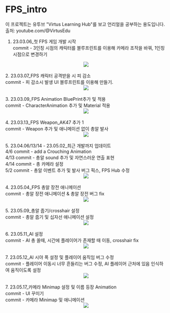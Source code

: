 # FPS_intro
이 프로젝트는 유투브 "Virtus Learning Hub"를 보고 언리얼을 공부하는 용도입니다.</br>
출처: youtube.com/@VirtusEdu </br>


1. 23.03.06_첫 FPS 게임 개발 시작 </br>
 commit - 3인칭 시점의 캐릭터를 블루프린트를 이용해 카메라 조작을 바꿔, 1인칭 시점으로 변경하기 </br>
<div align="center">
	<img src="https://user-images.githubusercontent.com/81684148/223900610-ae6abbdb-0167-4d3c-9ed1-725c952becd3.gif"/>
</div>
</br>
2. 23.03.07_FPS 캐릭터 공격받을 시 피 감소</br>
  commit - 피 감소시 발생 UI 블루프린트를 이용해 만들기. </br>
<div align="center">
	<img src="https://user-images.githubusercontent.com/81684148/223900733-6bf6e2e5-9ed6-4556-9d62-325dea233357.gif"/>
</div>
</br>
3. 23.03.09_FPS Animation BluePrint추가 및 적용</br>
   commit - CharacterAnimation  추가 및 Material 적용 </br>
<div align="center">
	<img src="https://user-images.githubusercontent.com/81684148/223900756-d2204a35-379c-42f3-9217-fb14d52b4355.gif"/>
</div>
</br>
4. 23.03.13_FPS Weapon_AK47 추가 1</br>
   commit - Weapon 추가 및 애니메이션 없이 총알 발사 </br>
<div align="center">
	<img src="https://user-images.githubusercontent.com/81684148/224588465-370d125f-a56b-4a73-9159-aae3421678ab.gif"/>
</div>

</br>
5. 23.04.06/13/14 - 23.05.02_최근 개발까지 업데이트</br>
   4/6 commit - add a Crouching Animation </br>
   4/13 commit - 총알 sound 추가 및 자연스러운 연출 표현 </br>
   4/14 commit - 총 카메라 설정 </br>
   5/2 commit - 총알 이벤트 추가 및 발사 버그 픽스, FPS Hub 수정 </br>
<div align="center">
	<img src="https://user-images.githubusercontent.com/81684148/235580787-08dbdc86-d78c-41e7-898d-1e01fe384349.gif"/>
</div>
</br>
4. 23.05.04_FPS 총알 장전 애니메이션</br>
   commit - 총알 장전 애니메이션 & 총알 장전 버그 fix </br>
<div align="center">
	<img src="https://user-images.githubusercontent.com/81684148/236072804-e608882f-4496-45c2-9946-035b86bc3e48.gif"/>
</div>

</br>
5. 23.05.09_총알 줍기/crosshair 설정</br>
   commit - 총알 줍기 및 십자선 애니메이션 설정</br>
<div align="center">
	<img src="https://github.com/songsuyoung/FPS_intro/assets/81684148/4007fb89-fe99-4b5d-9d89-c26b00153f29.gif"/>
</div>
</br>
6. 23.05.11_AI 설정</br>
   commit - AI 총 쏠때, 시간에 플레이어가 존재할 때 이동, crosshair fix</br>
<div align="center">
	<img src="https://github.com/songsuyoung/FPS_intro/assets/81684148/c4b19124-cdc7-4541-ac0d-6c37ce42df6f.gif"/>
</div>

</br>
7. 23.05.12_AI 시야 폭 설정 및 플레이어 움직임 버그 수정</br>
   commit - 플레이어 이동시 너무 흔들리는 버그 수정, AI 플레이어 근처에 있음 인식하여 움직이도록 설정</br>
<div align="center">
	<img src="https://github.com/songsuyoung/FPS_intro/assets/81684148/c5cc2f06-54aa-48df-8b6e-c75f81760062.gif"/>
</div>

</br>
7. 23.05.17_카메라 Minimap 설정 및 이름 등장 Animation</br>
   commit - UI 꾸미기 </br>
   commit - 카메라 Minimap 및 애니메이션 </br>
<div align="center">
	<img src="https://github.com/songsuyoung/FPS_intro/assets/81684148/59a83480-3b13-446c-8b21-4520ee3a0b77)ung/FPS_intro/assets/81684148/c5cc2f06-54aa-48df-8b6e-c75f81760062.gif"/>
</div>
